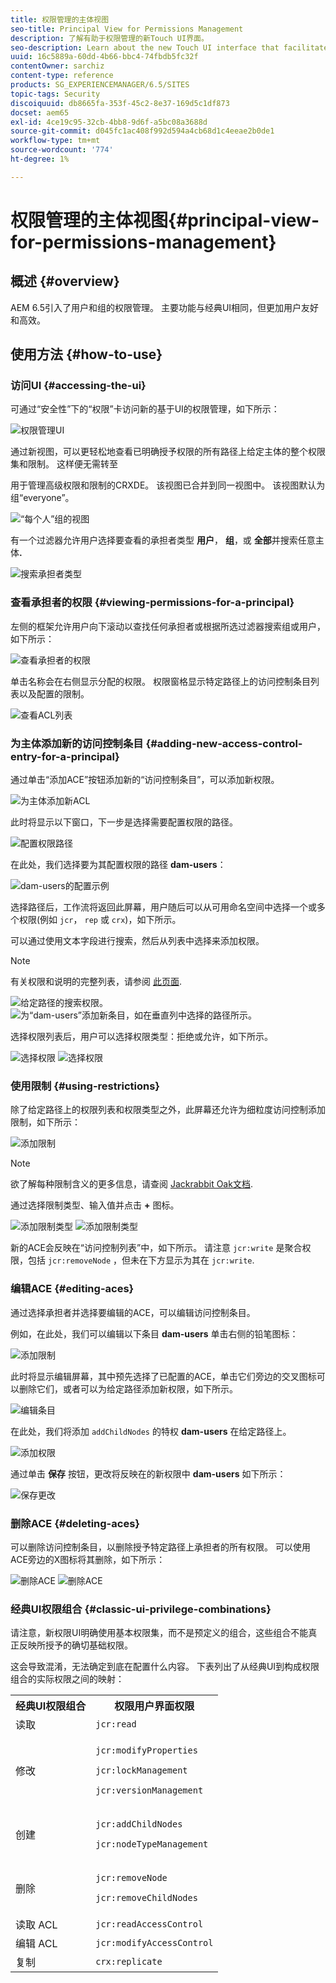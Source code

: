 ```yaml
---
title: 权限管理的主体视图
seo-title: Principal View for Permissions Management
description: 了解有助于权限管理的新Touch UI界面。
seo-description: Learn about the new Touch UI interface that facilitates permissions management.
uuid: 16c5889a-60dd-4b66-bbc4-74fbdb5fc32f
contentOwner: sarchiz
content-type: reference
products: SG_EXPERIENCEMANAGER/6.5/SITES
topic-tags: Security
discoiquuid: db8665fa-353f-45c2-8e37-169d5c1df873
docset: aem65
exl-id: 4ce19c95-32cb-4bb8-9d6f-a5bc08a3688d
source-git-commit: d045fc1ac408f992d594a4cb68d1c4eeae2b0de1
workflow-type: tm+mt
source-wordcount: '774'
ht-degree: 1%

---
```



# 权限管理的主体视图{#principal-view-for-permissions-management}

## 概述 {#overview}

AEM 6.5引入了用户和组的权限管理。 主要功能与经典UI相同，但更加用户友好和高效。

## 使用方法 {#how-to-use}

### 访问UI {#accessing-the-ui}

可通过“安全性”下的“权限”卡访问新的基于UI的权限管理，如下所示：

![权限管理UI](assets/screen_shot_2019-03-17at63333pm.png)

通过新视图，可以更轻松地查看已明确授予权限的所有路径上给定主体的整个权限集和限制。 这样便无需转至

用于管理高级权限和限制的CRXDE。 该视图已合并到同一视图中。 该视图默认为组“everyone”。

![“每个人”组的视图](assets/unu-1.png)

有一个过滤器允许用户选择要查看的承担者类型 **用户**， **组**，或 **全部**&#x200B;并搜索任意主体&#x200B;**.**

![搜索承担者类型](assets/image2019-3-20_23-52-51.png)

### 查看承担者的权限 {#viewing-permissions-for-a-principal}

左侧的框架允许用户向下滚动以查找任何承担者或根据所选过滤器搜索组或用户，如下所示：

![查看承担者的权限](assets/doi-1.png)

单击名称会在右侧显示分配的权限。 权限窗格显示特定路径上的访问控制条目列表以及配置的限制。

![查看ACL列表](assets/trei-1.png)

### 为主体添加新的访问控制条目 {#adding-new-access-control-entry-for-a-principal}

通过单击“添加ACE”按钮添加新的“访问控制条目”，可以添加新权限。

![为主体添加新ACL](assets/patru.png)

此时将显示以下窗口，下一步是选择需要配置权限的路径。

![配置权限路径](assets/cinci-1.png)

在此处，我们选择要为其配置权限的路径 **dam-users**：

![dam-users的配置示例](assets/sase-1.png)

选择路径后，工作流将返回此屏幕，用户随后可以从可用命名空间中选择一个或多个权限(例如 `jcr`， `rep` 或 `crx`)，如下所示。

可以通过使用文本字段进行搜索，然后从列表中选择来添加权限。

>[!NOTE]
>
>有关权限和说明的完整列表，请参阅 [此页面](/help/sites-administering/user-group-ac-admin.md#access-right-management).

![给定路径的搜索权限。](assets/image2019-3-21_0-5-47.png) ![为“dam-users”添加新条目，如在垂直列中选择的路径所示。](assets/image2019-3-21_0-6-53.png)

选择权限列表后，用户可以选择权限类型：拒绝或允许，如下所示。

![选择权限](assets/screen_shot_2019-03-17at63938pm.png) ![选择权限](assets/screen_shot_2019-03-17at63947pm.png)

### 使用限制 {#using-restrictions}

除了给定路径上的权限列表和权限类型之外，此屏幕还允许为细粒度访问控制添加限制，如下所示：

![添加限制](assets/image2019-3-21_1-4-14.png)

>[!NOTE]
>
>欲了解每种限制含义的更多信息，请查阅 [Jackrabbit Oak文档](https://jackrabbit.apache.org/oak/docs/security/authorization/restriction.html).

通过选择限制类型、输入值并点击 **+** 图标。

![添加限制类型](assets/sapte-1.png) ![添加限制类型](assets/opt-1.png)

新的ACE会反映在“访问控制列表”中，如下所示。 请注意 `jcr:write` 是聚合权限，包括 `jcr:removeNode` ，但未在下方显示为其在 `jcr:write`.

### 编辑ACE {#editing-aces}

通过选择承担者并选择要编辑的ACE，可以编辑访问控制条目。

例如，在此处，我们可以编辑以下条目 **dam-users** 单击右侧的铅笔图标：

![添加限制](assets/image2019-3-21_0-35-39.png)

此时将显示编辑屏幕，其中预先选择了已配置的ACE，单击它们旁边的交叉图标可以删除它们，或者可以为给定路径添加新权限，如下所示。

![编辑条目](assets/noua-1.png)

在此处，我们将添加 `addChildNodes` 的特权 **dam-users** 在给定路径上。

![添加权限](assets/image2019-3-21_0-45-35.png)

通过单击 **保存** 按钮，更改将反映在的新权限中 **dam-users** 如下所示：

![保存更改](assets/zece-1.png)

### 删除ACE {#deleting-aces}

可以删除访问控制条目，以删除授予特定路径上承担者的所有权限。 可以使用ACE旁边的X图标将其删除，如下所示：

![删除ACE](assets/image2019-3-21_0-53-19.png) ![删除ACE](assets/unspe.png)

### 经典UI权限组合 {#classic-ui-privilege-combinations}

请注意，新权限UI明确使用基本权限集，而不是预定义的组合，这些组合不能真正反映所授予的确切基础权限。

这会导致混淆，无法确定到底在配置什么内容。 下表列出了从经典UI到构成权限组合的实际权限之间的映射：

<table>
 <tbody>
  <tr>
   <th>经典UI权限组合</th>
   <th>权限用户界面权限</th>
  </tr>
  <tr>
   <td>读取</td>
   <td><code>jcr:read</code></td>
  </tr>
  <tr>
   <td>修改</td>
   <td><p><code>jcr:modifyProperties</code></p> <p><code>jcr:lockManagement</code></p> <p><code>jcr:versionManagement</code></p> </td>
  </tr>
  <tr>
   <td>创建</td>
   <td><p><code>jcr:addChildNodes</code></p> <p><code>jcr:nodeTypeManagement</code></p> </td>
  </tr>
  <tr>
   <td>删除</td>
   <td><p><code>jcr:removeNode</code></p> <p><code>jcr:removeChildNodes</code></p> </td>
  </tr>
  <tr>
   <td>读取 ACL</td>
   <td><code>jcr:readAccessControl</code></td>
  </tr>
  <tr>
   <td>编辑 ACL</td>
   <td><code>jcr:modifyAccessControl</code></td>
  </tr>
  <tr>
   <td>复制</td>
   <td><code>crx:replicate</code></td>
  </tr>
 </tbody>
</table>
